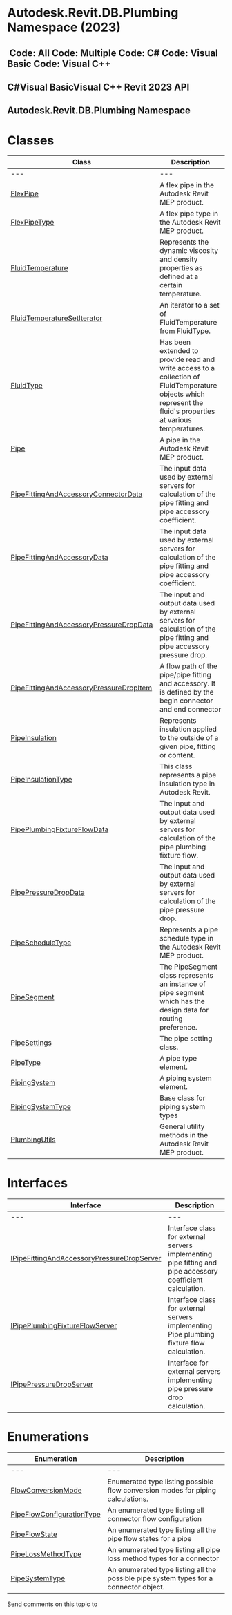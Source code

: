 # Autodesk.Revit.DB.Plumbing Namespace (2023)

﻿
 Code: All Code: Multiple Code: C# Code: Visual Basic Code: Visual C++   
---  
C#Visual BasicVisual C++
Revit 2023 API  
---  
Autodesk.Revit.DB.Plumbing Namespace  
---  
# Classes
| Class | Description |
| --- | --- |
| --- | --- | --- |
| [FlexPipe](4b0e0656-4760-4a91-a777-ce50869a827a.md "FlexPipe Class") | A flex pipe in the Autodesk Revit MEP product. |
| [FlexPipeType](89da057e-f826-1f1e-dd71-9df4ce7f38cf.md "FlexPipeType Class") | A flex pipe type in the Autodesk Revit MEP product. |
| [FluidTemperature](e0405486-d484-48cb-716f-5c9ebe6dfcaa.md "FluidTemperature Class") | Represents the dynamic viscosity and density properties as defined at a certain temperature. |
| [FluidTemperatureSetIterator](94e43dde-d2f5-1e7c-8c34-04b34ed190c1.md "FluidTemperatureSetIterator Class") | An iterator to a set of FluidTemperature from FluidType. |
| [FluidType](6de7a895-6747-7273-55cf-19f917a30c84.md "FluidType Class") | Has been extended to provide read and write access to a collection of FluidTemperature objects which represent the fluid's properties at various temperatures. |
| [Pipe](aa1b8294-c12d-ece0-00af-b17c1f1c9e03.md "Pipe Class") | A pipe in the Autodesk Revit MEP product. |
| [PipeFittingAndAccessoryConnectorData](f1233bf2-ec6a-67a6-50d0-b7ae1382c64e.md "PipeFittingAndAccessoryConnectorData Class") | The input data used by external servers for calculation of the pipe fitting and pipe accessory coefficient. |
| [PipeFittingAndAccessoryData](05db3129-7016-4054-1e93-1c718f1ae3bf.md "PipeFittingAndAccessoryData Class") | The input data used by external servers for calculation of the pipe fitting and pipe accessory coefficient. |
| [PipeFittingAndAccessoryPressureDropData](83417712-9a53-53da-62ca-2a8fed96c875.md "PipeFittingAndAccessoryPressureDropData Class") | The input and output data used by external servers for calculation of the pipe fitting and pipe accessory pressure drop. |
| [PipeFittingAndAccessoryPressureDropItem](5fb04b00-61d7-d8d6-cf12-e30ad04ea3e7.md "PipeFittingAndAccessoryPressureDropItem Class") | A flow path of the pipe/pipe fitting and accessory. It is defined by the begin connector and end connector |
| [PipeInsulation](b1abf676-85e4-268f-d3c9-6c6288c074d4.md "PipeInsulation Class") | Represents insulation applied to the outside of a given pipe, fitting or content. |
| [PipeInsulationType](1e9c8ce4-8447-ad6e-d92e-c68ad1a384b5.md "PipeInsulationType Class") | This class represents a pipe insulation type in Autodesk Revit. |
| [PipePlumbingFixtureFlowData](11a35067-5428-3500-de8b-6319fa7f8c96.md "PipePlumbingFixtureFlowData Class") | The input and output data used by external servers for calculation of the pipe plumbing fixture flow. |
| [PipePressureDropData](d9c2df4c-512f-3f0c-4c04-2f5cc5afa7d8.md "PipePressureDropData Class") | The input and output data used by external servers for calculation of the pipe pressure drop. |
| [PipeScheduleType](d580725f-60f3-034a-e358-d4ed8896d915.md "PipeScheduleType Class") | Represents a pipe schedule type in the Autodesk Revit MEP product. |
| [PipeSegment](a295ca1d-66f2-f788-5079-4d91554a4223.md "PipeSegment Class") | The PipeSegment class represents an instance of pipe segment which has the design data for routing preference. |
| [PipeSettings](2de0109b-0d0d-a0fe-2adf-6edec8bc1a06.md "PipeSettings Class") | The pipe setting class. |
| [PipeType](7d3cc77e-0148-a23b-8142-7e08ebdad6b7.md "PipeType Class") | A pipe type element. |
| [PipingSystem](6abbdfa2-69a5-eef1-2663-89a5faf91831.md "PipingSystem Class") | A piping system element. |
| [PipingSystemType](b0fe0b71-3b6c-85f0-8279-e93505e82529.md "PipingSystemType Class") | Base class for piping system types |
| [PlumbingUtils](958a3fa2-eb4b-2814-f674-42cac98f4910.md "PlumbingUtils Class") | General utility methods in the Autodesk Revit MEP product. |

# Interfaces
| Interface | Description |
| --- | --- |
| --- | --- | --- |
| [IPipeFittingAndAccessoryPressureDropServer](27a15d91-2dcb-41f3-b818-9c6d3c6e17a3.md "IPipeFittingAndAccessoryPressureDropServer Interface") | Interface class for external servers implementing pipe fitting and pipe accessory coefficient calculation. |
| [IPipePlumbingFixtureFlowServer](ef369072-84eb-cace-a564-335aed35626b.md "IPipePlumbingFixtureFlowServer Interface") | Interface class for external servers implementing Pipe plumbing fixture flow calculation. |
| [IPipePressureDropServer](5f6479aa-4e07-560d-f505-16d44cdd795c.md "IPipePressureDropServer Interface") | Interface for external servers implementing pipe pressure drop calculation. |

# Enumerations
| Enumeration | Description |
| --- | --- |
| --- | --- | --- |
| [FlowConversionMode](804bd904-a435-b0df-1c8c-8322d3fc8cca.md "FlowConversionMode Enumeration") | Enumerated type listing possible flow conversion modes for piping calculations. |
| [PipeFlowConfigurationType](5c43fb93-bf62-2011-1303-9c50d6a47632.md "PipeFlowConfigurationType Enumeration") | An enumerated type listing all connector flow configuration |
| [PipeFlowState](7e8a8103-9ac3-c933-2c90-9892a2f27d4a.md "PipeFlowState Enumeration") | An enumerated type listing all the pipe flow states for a pipe |
| [PipeLossMethodType](d6f70bd4-d74c-23b8-002b-0caf388731fd.md "PipeLossMethodType Enumeration") | An enumerated type listing all pipe loss method types for a connector |
| [PipeSystemType](24165d09-9267-54b7-3e32-6405d1343c2e.md "PipeSystemType Enumeration") | An enumerated type listing all the possible pipe system types for a connector object. |

Send comments on this topic to 